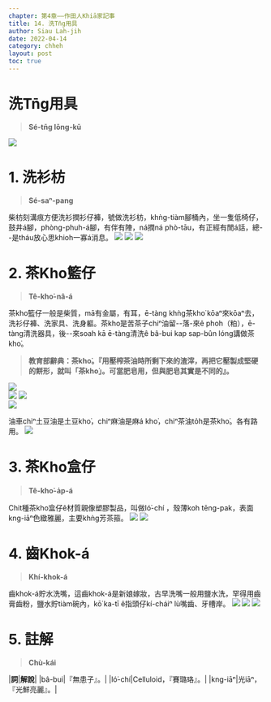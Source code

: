 ```yaml
---
chapter: 第4章——作田人Khiā家記事
title: 14. 洗Tn̄g用具
author: Siau Lah-jih
date: 2022-04-14
category: chheh
layout: post
toc: true
---
```


# 洗Tn̄g用具
> **Sé-tn̄g Iōng-kū**

![](../too5/16/16-7-4水挾仔板頭.jpg)

# 1. 洗衫枋
> **Sé-saⁿ-pang**

柴枋刻溝痕方便洗衫撋衫仔褲，號做洗衫枋，khǹg-tiàm腳桶內，坐一隻低椅仔，鼓井á腳，phòng-phuh-á腳，有伴有陣，ná撋ná phò-tāu，有正經有閒á話，總--是tháu放心思khioh一寡á消息。
![](../too5/16/16-7-1洗衫仔枋.jpg)
![](../too5/16/16-7-2洗衫枋.jpg)
![](../too5/16/16-7-3洗衫枋.jpg) 

# 2. 茶Kho͘籃仔
> **Tê-kho͘-nâ-á**

茶kho͘籃仔一般是柴質，mā有金屬，有耳，ē-tàng khǹg茶kho͘ kōaⁿ來kōaⁿ去，洗衫仔褲、洗家具、洗身軀。茶kho͘是苦茶子chiⁿ油留--落-來ê phoh（粕），ē-tàng清洗器具，後--來soah kā ē-tàng清洗ê bâ-bui  kap sap-bûn lóng講做茶kho͘。

> **教育部辭典：茶kho͘。『用壓榨茶油時所剩下來的渣滓，再把它壓製成堅硬的餅形，就叫「茶kho͘」。可當肥皂用，但與肥皂其實是不同的』。**

![](../too5/16/16-7-5茶箍籃仔.jpg)  
![](../too5/16/16-7-6茶箍籃仔.jpg)
![](../too5/16/16-7-7茶箍籃仔.jpg)  
![](../too5/16/16-7-8茶箍籃仔.jpg)

油車chiⁿ土豆油是土豆kho͘，chiⁿ麻油是麻á kho͘，chiⁿ茶油to̍h是茶kho͘。各有路用。
![](../too5/16/16-7-9油車3.jpg)

# 3. 茶Kho͘盒仔
> **Tê-kho͘-a̍p-á**

Chit種茶kho͘盒仔ê材質親像塑膠製品，叫做ló͘-chí ，殼薄koh tēng-pak，表面kng-iāⁿ色緻雅麗，主要khǹg芳茶箍。
![](../too5/16/16-7-10茶箍盒仔.jpg) 
![](../too5/16/16-7-11茶箍盒仔.jpg)

# 4. 齒Khok-á
> **Khí-khok-á**

齒khok-á貯水洗嘴，這齒khok-á是新娘嫁妝，古早洗嘴一般用鹽水洗，罕得用齒膏齒粉，鹽水貯tiàm碗內，kō͘ ka-tī ê指頭仔kí-cháiⁿ lù嘴齒、牙槽岸。
![](../too5/16/16-7-12齒觳仔.jpg)
![](../too5/16/16-7-12a齒觳仔.jpg)
![](../too5/16/16-7-12b齒觳仔黃文本.jpg)

# 5. 註解
> **Chù-kái**

|**詞**|**解說**|
|bâ-bui|『無患子』。|
|ló͘-chí|Celluloid，『賽璐珞』。|
|kng-iāⁿ|光iāⁿ，『光鮮亮麗』。|